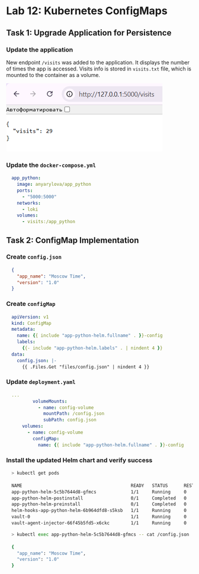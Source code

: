 # Lab 12: Kubernetes ConfigMaps

## Task 1: Upgrade Application for Persistence

### Update the application

New endpoint `/visits` was added to the application. It displays the number of times the app is accessed.
Visits info is stored in `visits.txt` file, which is mounted to the container as a volume.

![Visits](visits.png)

### Update the `docker-compose.yml`

```yaml
  app_python:
    image: anyarylova/app_python
    ports:
      - "5000:5000"
    networks:
      - loki
    volumes:
      - visits:/app_python
```

## Task 2: ConfigMap Implementation

### Create `config.json`

```json
  {
    "app_name": "Moscow Time",
    "version": "1.0"
  }
```

### Create `configMap`

```yaml
  apiVersion: v1
  kind: ConfigMap
  metadata:
    name: {{ include "app-python-helm.fullname" . }}-config
    labels:
      {{- include "app-python-helm.labels" . | nindent 4 }}
  data:
    config.json: |-
      {{ .Files.Get "files/config.json" | nindent 4 }}
```

### Update `deployment.yaml`

```yaml
  ...
          volumeMounts:
            - name: config-volume
              mountPath: /config.json
              subPath: config.json
      volumes:
        - name: config-volume
          configMap:
            name: {{ include "app-python-helm.fullname" . }}-config
```

### Install the updated Helm chart and verify success

```bash
  > kubectl get pods

  NAME                                         READY   STATUS      RESTARTS   AGE
  app-python-helm-5c5b7644d8-gfmcs             1/1     Running     0          2m35s
  app-python-helm-postinstall                  0/1     Completed   0          5h17m
  app-python-helm-preinstall                   0/1     Completed   0          5h17m
  helm-hooks-app-python-helm-6b964dfd8-s5ksb   1/1     Running     0          5h20m
  vault-0                                      1/1     Running     0          4h47m
  vault-agent-injector-66f45b5fd5-x6ckc        1/1     Running     0          4h47m
```

```bash
  > kubectl exec app-python-helm-5c5b7644d8-gfmcs -- cat /config.json

  {
    "app_name": "Moscow Time",
    "version": "1.0"
  }
```
